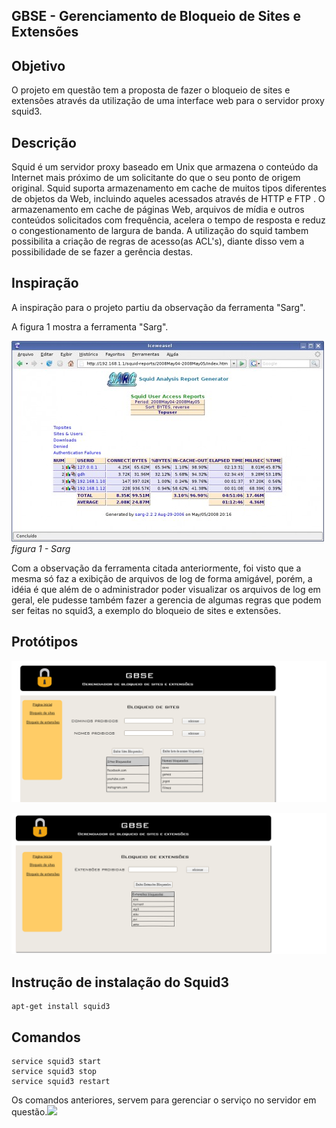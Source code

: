 ## **GBSE - Gerenciamento de Bloqueio de Sites e Extensões**

## Objetivo
O projeto em questão tem a proposta de fazer o bloqueio de sites e extensões através da utilização de uma interface web para o servidor proxy squid3.

## Descrição
Squid é um servidor proxy baseado em Unix que armazena o conteúdo da Internet mais próximo de um solicitante do que o seu ponto de origem original. Squid suporta armazenamento em cache de muitos tipos diferentes de objetos da Web, incluindo aqueles acessados através de HTTP e FTP . O armazenamento em cache de páginas Web, arquivos de mídia e outros conteúdos solicitados com frequência, acelera o tempo de resposta e reduz o congestionamento de largura de banda.
A utilização do squid tambem possibilita a criação de regras de acesso(as ACL's), diante disso vem a possibilidade de se fazer a gerência destas.

## Inspiração

A inspiração para o projeto partiu da observação da ferramenta "Sarg".

A figura 1 mostra a ferramenta "Sarg".

![sarg](https://github.com/WillardRuben/gbse/blob/master/sarg.jpg)
_figura 1 - Sarg_

Com a observação da ferramenta citada anteriormente, foi visto que a mesma só faz a exibição de arquivos de log de forma amigável, porém, a idéia é que além de o administrador poder visualizar os arquivos de log em geral, ele pudesse também fazer a gerencia de algumas regras que podem ser feitas no squid3, a exemplo do bloqueio de sites e extensões. 

## Protótipos

![bloqueio_de_sites.png](https://github.com/WillardRuben/gbse/blob/master/bloqueio_de_sites.png)

![bloqueio_de_extensoes.png](https://github.com/WillardRuben/gbse/blob/master/bloqueio_de_extensoes.png)

## Instrução de instalação do Squid3
	apt-get install squid3
    
## Comandos

	service squid3 start
	service squid3 stop
	service squid3 restart
    
Os comandos anteriores, servem para gerenciar o serviço no servidor em questão.![]({{site.baseurl}}/)
